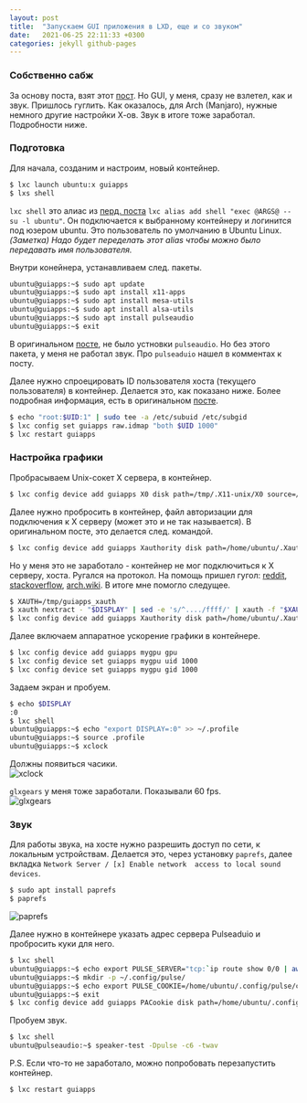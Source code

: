 ```yaml
---
layout: post
title:  "Запускаем GUI приложения в LXD, еще и со звуком"
date:   2021-06-25 22:11:33 +0300
categories: jekyll github-pages
---
```

### Собственно сабж

За основу поста, взят этот
[пост](https://blog.simos.info/how-to-run-graphics-accelerated-gui-apps-in-lxd-containers-on-your-ubuntu-desktop/).
Но GUI, у меня, сразу не взлетел, как и звук. Пришлось гуглить. Как оказалось,
для Arch (Manjaro), нужные немного другие настройки Х-ов. Звук в итоге тоже
заработал. Подробности ниже.

### Подготовка

Для начала, созданим и настроим, новый контейнер.
```sh
$ lxc launch ubuntu:x guiapps
$ lxs shell
```

`lxc shell` это алиас из [перд.
поста](https://dvg4000.github.io/some-notes/jekyll/github-pages/2021/04/19/lxd-lxc.html) `lxc alias add shell "exec @ARGS@ -- su -l
ubuntu"`. Он подключается к выбранному контейнеру и логинится под юзером ubuntu.
Это пользователь по умолчанию в Ubuntu Linux. *(Заметка) Надо будет переделать этот alias чтобы можно было передавать имя пользователя.*

Внутри конейнера, устанавливаем след. пакеты.
```sh
ubuntu@guiapps:~$ sudo apt update
ubuntu@guiapps:~$ sudo apt install x11-apps
ubuntu@guiapps:~$ sudo apt install mesa-utils
ubuntu@guiapps:~$ sudo apt install alsa-utils
ubuntu@guiapps:~$ sudo apt install pulseaudio
ubuntu@guiapps:~$ exit
```

В оригинальном [посте](https://blog.simos.info/how-to-run-graphics-accelerated-gui-apps-in-lxd-containers-on-your-ubuntu-desktop/), не было устновки `pulseaudio`. Но без этого пакета, у меня
не работал звук. Про `pulseaduio` нашел в комментах к посту. 

Далее нужно спроецировать ID пользователя хоста (текущего пользователя) в
контейнер. Делается это, как показано ниже. Более подробная информация, есть в
оригинальном
[посте](https://blog.simos.info/how-to-run-graphics-accelerated-gui-apps-in-lxd-containers-on-your-ubuntu-desktop/).

```sh
$ echo "root:$UID:1" | sudo tee -a /etc/subuid /etc/subgid
$ lxc config set guiapps raw.idmap "both $UID 1000"
$ lxc restart guiapps
```

### Настройка графики

Пробрасываем Unix-сокет X сервера, в контейнер.
```sh
$ lxc config device add guiapps X0 disk path=/tmp/.X11-unix/X0 source=/tmp/.X11-unix/X0
```

Далее нужно пробросить в контейнер, файл авторизации для подключения к Х
серверу (может это и не так называется). В оригинальном посте, это делается
след. командой.
```sh
$ lxc config device add guiapps Xauthority disk path=/home/ubuntu/.Xauthority source=${XAUTHORITY}
```

Но у меня это не заработало - контейнер не мог подключиться к X серверу, хоста.
Ругался на протокол. На помощь пришел гугол:
[reddit](https://www.reddit.com/r/archlinux/comments/c7b9yw/gui_apps_inside_of_lxd_containers/esrvb4y?utm_source=share&utm_medium=web2x&context=3),
[stackoverflow](https://stackoverflow.com/questions/16296753/can-you-run-gui-applications-in-a-linux-docker-container/25280523#25280523),
[arch.wiki](https://wiki.archlinux.org/title/Systemd-nspawn#Avoiding_xhost).
В итоге мне помогло следущее.
```sh
$ XAUTH=/tmp/guiapps_xauth
$ xauth nextract - "$DISPLAY" | sed -e 's/^..../ffff/' | xauth -f "$XAUTH" nmerge -
$ lxc config device add guiapps Xauthority disk path=/home/ubuntu/.Xauthority source=${XAUTH}
```

Далее включаем аппаратное ускорение графики в контейнере.
```sh
$ lxc config device add guiapps mygpu gpu
$ lxc config device set guiapps mygpu uid 1000
$ lxc config device set guiapps mygpu gid 1000
```

Задаем экран и пробуем.
```sh
$ echo $DISPLAY
:0
$ lxc shell
ubuntu@guiapps:~$ echo "export DISPLAY=:0" >> ~/.profile 
ubuntu@guiapps:~$ source .profile
ubuntu@guiapps:~$ xclock
```
Должны появиться часики.<br/>
![xclock](https://i2.wp.com/blog.simos.info/wp-content/uploads/2017/05/xclock.png?ssl=1)

`glxgears` у меня тоже заработали. Показывали 60 fps.<br/>
![glxgears](https://i1.wp.com/blog.simos.info/wp-content/uploads/2017/05/glxgears-container.png?ssl=1)

### Звук

Для работы звука, на хосте нужно разрешить доступ по сети, к локальным устройствам.
Делается это, через установку `paprefs`, далее вкладка `Network Server / [x] Enable network 
access to local sound devices`.
```sh
$ sudo apt install paprefs
$ paprefs
```

![paprefs](https://i2.wp.com/blog.simos.info/wp-content/uploads/2017/05/paprefs-network-access.png?resize=643%2C322&ssl=1)

Далее нужно в контейнере указать адрес сервера Pulseaduio и пробросить куки для
него.
```sh
$ lxc shell
ubuntu@guiapps:~$ echo export PULSE_SERVER="tcp:`ip route show 0/0 | awk '{print $3}'`" >> ~/.profile
ubuntu@guiapps:~$ mkdir -p ~/.config/pulse/
ubuntu@guiapps:~$ echo export PULSE_COOKIE=/home/ubuntu/.config/pulse/cookie >> ~/.profile
ubuntu@guiapps:~$ exit
$ lxc config device add guiapps PACookie disk path=/home/ubuntu/.config/pulse/cookie source=/home/${USER}/.config/pulse/cookie
```

Пробуем звук.
```sh
$ lxc shell
ubuntu@pulseaudio:~$ speaker-test -Dpulse -c6 -twav
```

P.S. Если что-то не заработало, можно попробовать перезапустить контейнер.
```sh
$ lxc restart guiapps
```
